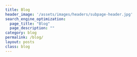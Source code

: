 ```yaml
---
title: Blog
header_image: '/assets/images/headers/subpage-header.jpg'
search_engine_optimization:
  page_title: "Blog"
  page_description: ""
category: blog
permalink: /blog/
layout: posts
class: blog
---
```

